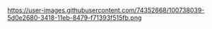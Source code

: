 https://user-images.githubusercontent.com/74352668/100738039-5d0e2680-3418-11eb-8479-f71393f515fb.png
